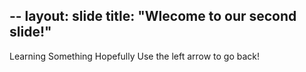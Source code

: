 --
layout: slide
title: "Wlecome to our second slide!"
--
Learning Something Hopefully
Use the left arrow to go back!
